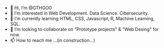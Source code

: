- 👋 Hi, I’m @GTHGO0
- 👀 I’m interested in Web Development. Data Science. Cibersecurity.
- 🌱 I’m currently learning HTML, CSS, Javascript, R, Machine Learning, SQL.
- 💞️ I’m looking to collaborate on "Prototype projects" & "Web Desing" for now.
- 📫 How to reach me ...(in construction...)

<!---
GTHGO0/GTHGO0 is a ✨ special ✨ repository because its `README.md` (this file) appears on your GitHub profile.
You can click the Preview link to take a look at your changes.
--->
